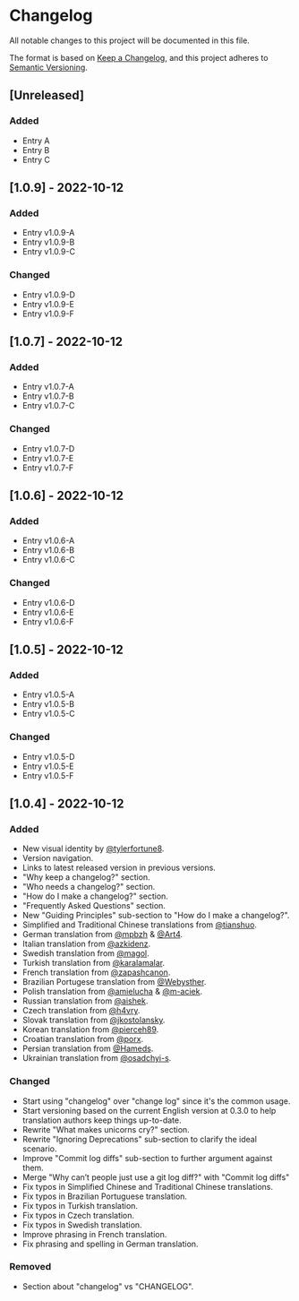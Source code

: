 # Changelog
All notable changes to this project will be documented in this file.

The format is based on [Keep a Changelog](https://keepachangelog.com/en/1.0.0/),
and this project adheres to [Semantic Versioning](https://semver.org/spec/v2.0.0.html).

## [Unreleased]
### Added
- Entry A
- Entry B
- Entry C

## [1.0.9] - 2022-10-12
### Added
- Entry v1.0.9-A
- Entry v1.0.9-B
- Entry v1.0.9-C
### Changed
- Entry v1.0.9-D
- Entry v1.0.9-E
- Entry v1.0.9-F

## [1.0.7] - 2022-10-12
### Added
- Entry v1.0.7-A
- Entry v1.0.7-B
- Entry v1.0.7-C
### Changed
- Entry v1.0.7-D
- Entry v1.0.7-E
- Entry v1.0.7-F

## [1.0.6] - 2022-10-12
### Added
- Entry v1.0.6-A
- Entry v1.0.6-B
- Entry v1.0.6-C
### Changed
- Entry v1.0.6-D
- Entry v1.0.6-E
- Entry v1.0.6-F

## [1.0.5] - 2022-10-12
### Added
- Entry v1.0.5-A
- Entry v1.0.5-B
- Entry v1.0.5-C
### Changed
- Entry v1.0.5-D
- Entry v1.0.5-E
- Entry v1.0.5-F

## [1.0.4] - 2022-10-12
### Added
- New visual identity by [@tylerfortune8](https://github.com/tylerfortune8).
- Version navigation.
- Links to latest released version in previous versions.
- "Why keep a changelog?" section.
- "Who needs a changelog?" section.
- "How do I make a changelog?" section.
- "Frequently Asked Questions" section.
- New "Guiding Principles" sub-section to "How do I make a changelog?".
- Simplified and Traditional Chinese translations from [@tianshuo](https://github.com/tianshuo).
- German translation from [@mpbzh](https://github.com/mpbzh) & [@Art4](https://github.com/Art4).
- Italian translation from [@azkidenz](https://github.com/azkidenz).
- Swedish translation from [@magol](https://github.com/magol).
- Turkish translation from [@karalamalar](https://github.com/karalamalar).
- French translation from [@zapashcanon](https://github.com/zapashcanon).
- Brazilian Portugese translation from [@Webysther](https://github.com/Webysther).
- Polish translation from [@amielucha](https://github.com/amielucha) & [@m-aciek](https://github.com/m-aciek).
- Russian translation from [@aishek](https://github.com/aishek).
- Czech translation from [@h4vry](https://github.com/h4vry).
- Slovak translation from [@jkostolansky](https://github.com/jkostolansky).
- Korean translation from [@pierceh89](https://github.com/pierceh89).
- Croatian translation from [@porx](https://github.com/porx).
- Persian translation from [@Hameds](https://github.com/Hameds).
- Ukrainian translation from [@osadchyi-s](https://github.com/osadchyi-s).

### Changed
- Start using "changelog" over "change log" since it's the common usage.
- Start versioning based on the current English version at 0.3.0 to help
translation authors keep things up-to-date.
- Rewrite "What makes unicorns cry?" section.
- Rewrite "Ignoring Deprecations" sub-section to clarify the ideal
  scenario.
- Improve "Commit log diffs" sub-section to further argument against
  them.
- Merge "Why can’t people just use a git log diff?" with "Commit log
  diffs"
- Fix typos in Simplified Chinese and Traditional Chinese translations.
- Fix typos in Brazilian Portuguese translation.
- Fix typos in Turkish translation.
- Fix typos in Czech translation.
- Fix typos in Swedish translation.
- Improve phrasing in French translation.
- Fix phrasing and spelling in German translation.

### Removed
- Section about "changelog" vs "CHANGELOG".
